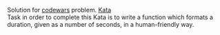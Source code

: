 Solution for <a href="http://www.codewars.com">codewars</a> problem.
<a href=https://www.codewars.com/kata/52742f58faf5485cae000b9a>Kata</a>
<br>
Task in order to complete this Kata is to write a function which formats a duration, given as a number of seconds, in a human-friendly way.
<br>